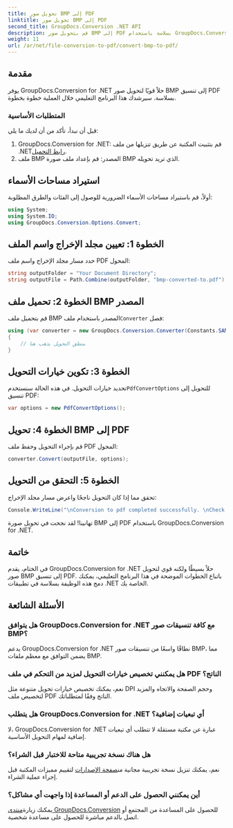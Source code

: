 ```yaml
---
title: تحويل صور BMP إلى PDF
linktitle: تحويل صور BMP إلى PDF
second_title: GroupDocs.Conversion .NET API
description: قم بتحويل صور BMP إلى PDF بسلاسة باستخدام GroupDocs.Conversion for .NET. خيارات قابلة للتخصيص للحصول على الإخراج الأمثل.
weight: 11
url: /ar/net/file-conversion-to-pdf/convert-bmp-to-pdf/
---
```

## مقدمة
يوفر GroupDocs.Conversion for .NET حلاً قويًا لتحويل صور BMP إلى تنسيق PDF بسلاسة. سيرشدك هذا البرنامج التعليمي خلال العملية خطوة بخطوة.
### المتطلبات الأساسية
قبل أن نبدأ، تأكد من أن لديك ما يلي:
1.  GroupDocs.Conversion for .NET: قم بتثبيت المكتبة عن طريق تنزيلها من ملف .NET[رابط التحميل](https://releases.groupdocs.com/conversion/net/).
2. ملف BMP المصدر: قم بإعداد ملف صورة BMP الذي تريد تحويله.

## استيراد مساحات الأسماء
أولاً، قم باستيراد مساحات الأسماء الضرورية للوصول إلى الفئات والطرق المطلوبة:
```csharp
using System;
using System.IO;
using GroupDocs.Conversion.Options.Convert;
```
## الخطوة 1: تعيين مجلد الإخراج واسم الملف
حدد مسار مجلد الإخراج واسم ملف PDF المحول:
```csharp
string outputFolder = "Your Document Directory";
string outputFile = Path.Combine(outputFolder, "bmp-converted-to.pdf");
```
## الخطوة 2: تحميل ملف BMP المصدر
 قم بتحميل ملف BMP المصدر باستخدام ملف`Converter` فصل:
```csharp
using (var converter = new GroupDocs.Conversion.Converter(Constants.SAMPLE_BMP))
{
    // منطق التحويل يذهب هنا
}
```
## الخطوة 3: تكوين خيارات التحويل
 تحديد خيارات التحويل. في هذه الحالة سنستخدم`PdfConvertOptions` للتحويل إلى تنسيق PDF:
```csharp
var options = new PdfConvertOptions();
```
## الخطوة 4: تحويل BMP إلى PDF
قم بإجراء التحويل وحفظ ملف PDF المحول:
```csharp
converter.Convert(outputFile, options);
```
## الخطوة 5: التحقق من التحويل
تحقق مما إذا كان التحويل ناجحًا واعرض مسار مجلد الإخراج:
```csharp
Console.WriteLine("\nConversion to pdf completed successfully. \nCheck output in {0}", outputFolder);
```
تهانينا! لقد نجحت في تحويل صورة BMP إلى PDF باستخدام GroupDocs.Conversion for .NET.

## خاتمة
في الختام، يقدم GroupDocs.Conversion for .NET حلاً بسيطًا ولكنه قوي لتحويل صور BMP إلى تنسيق PDF. باتباع الخطوات الموضحة في هذا البرنامج التعليمي، يمكنك دمج هذه الوظيفة بسلاسة في تطبيقات .NET الخاصة بك.
## الأسئلة الشائعة
### هل يتوافق GroupDocs.Conversion for .NET مع كافة تنسيقات صور BMP؟
يدعم GroupDocs.Conversion for .NET نطاقًا واسعًا من تنسيقات صور BMP، مما يضمن التوافق مع معظم ملفات BMP.
### هل يمكنني تخصيص خيارات التحويل لمزيد من التحكم في ملف PDF الناتج؟
نعم، يمكنك تخصيص خيارات تحويل متنوعة مثل DPI وحجم الصفحة والاتجاه والمزيد لتخصيص ملف PDF الناتج وفقًا لمتطلباتك.
### هل يتطلب GroupDocs.Conversion for .NET أي تبعيات إضافية؟
لا، GroupDocs.Conversion for .NET عبارة عن مكتبة مستقلة لا تتطلب أي تبعيات إضافية لمهام التحويل الأساسية.
### هل هناك نسخة تجريبية متاحة للاختبار قبل الشراء؟
 نعم، يمكنك تنزيل نسخة تجريبية مجانية من[صفحة الإصدارات](https://releases.groupdocs.com/) لتقييم مميزات المكتبة قبل إجراء عملية الشراء.
### أين يمكنني الحصول على الدعم أو المساعدة إذا واجهت أي مشاكل؟
 يمكنك زيارة[منتدى GroupDocs.Conversion](https://forum.groupdocs.com/c/conversion/11) للحصول على المساعدة من المجتمع أو اتصل بالدعم مباشرة للحصول على مساعدة شخصية.